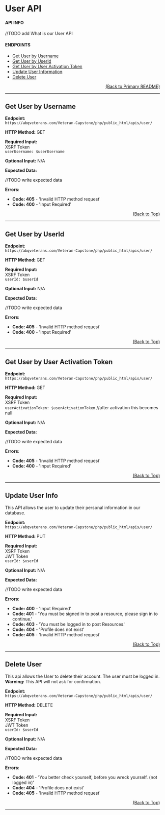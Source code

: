# User API

#### API INFO
//TODO add What is our User API

#### ENDPOINTS
* [Get User by Username](https://github.com/Veteran-Capstone-Group/Veteran-Resource-WebApp/tree/master/php/public_html/apis/user#Get-User-by-Username)
* [Get User by UserId](https://github.com/Veteran-Capstone-Group/Veteran-Resource-WebApp/tree/master/php/public_html/apis/user#Get-User-by-UserId)
* [Get User by User Activation Token](https://github.com/Veteran-Capstone-Group/Veteran-Resource-WebApp/tree/master/php/public_html/apis/user#Get-User-by-User-Activation-Token)
* [Update User Information](https://github.com/Veteran-Capstone-Group/Veteran-Resource-WebApp/tree/master/php/public_html/apis/user#Update-User-Info)
* [Delete User](https://github.com/Veteran-Capstone-Group/Veteran-Resource-WebApp/tree/master/php/public_html/apis/user#Delete-User)



[<p align="right">(Back to Primary README)</p>](https://github.com/Veteran-Capstone-Group/Veteran-Resource-WebApp#ABQ-Veterans)

---

## Get User by Username

**Endpoint:**   
`https://abqveterans.com/Veteran-Capstone/php/public_html/apis/user/`

**HTTP Method:** GET  

**Required Input:**  
XSRF Token   
`userUsername: $userUsername`  

**Optional Input:** N/A 

**Expected Data:** 
  
 //TODO write expected data
 
**Errors:**   
* **Code: 405** - 'Invalid HTTP method request'  
* **Code: 400** - 'Input Required'  

[<p align="right">(Back to Top)</p>](https://github.com/Veteran-Capstone-Group/Veteran-Resource-WebApp/tree/master/php/public_html/apis/user#User-API)

---

## Get User by UserId

**Endpoint:**   
`https://abqveterans.com/Veteran-Capstone/php/public_html/apis/user/`

**HTTP Method:** GET  

**Required Input:**  
XSRF Token   
`userId: $userId`  

**Optional Input:** N/A 

**Expected Data:** 
  
 //TODO write expected data
 
**Errors:**   
* **Code: 405** - 'Invalid HTTP method request'  
* **Code: 400** - 'Input Required'  

[<p align="right">(Back to Top)</p>](https://github.com/Veteran-Capstone-Group/Veteran-Resource-WebApp/tree/master/php/public_html/apis/user#User-API)

---

## Get User by User Activation Token

**Endpoint:**   
`https://abqveterans.com/Veteran-Capstone/php/public_html/apis/user/`

**HTTP Method:** GET  

**Required Input:**  
XSRF Token   
`userActivationToken: $userActivationToken`  //after activation this becomes null

**Optional Input:** N/A 

**Expected Data:** 
  
 //TODO write expected data
 
**Errors:**   
* **Code: 405** - 'Invalid HTTP method request'  
* **Code: 400** - 'Input Required'  

[<p align="right">(Back to Top)</p>](https://github.com/Veteran-Capstone-Group/Veteran-Resource-WebApp/tree/master/php/public_html/apis/user#User-API)

---

## Update User Info

This API allows the user to update their personal information in our database.

**Endpoint:**   
`https://abqveterans.com/Veteran-Capstone/php/public_html/apis/user/`

**HTTP Method:** PUT    

**Required Input:**  
XSRF Token   
JWT Token  
`userId: $userId`      

**Optional Input:** N/A 

**Expected Data:** 
  
 //TODO write expected data
 
**Errors:**   
 
* **Code: 400** - 'Input Required'  
* **Code: 401** - 'You must be signed in to post a resource, please sign in to continue.'
* **Code: 403** - 'You must be logged in to post Resources.'  
* **Code: 404** - 'Profile does not exist'   
* **Code: 405** - 'Invalid HTTP method request'  

[<p align="right">(Back to Top)</p>](https://github.com/Veteran-Capstone-Group/Veteran-Resource-WebApp/tree/master/php/public_html/apis/user#User-API)

---

## Delete User

This api allows the User to delete their account. The user must be logged in.   
**Warning:** This API will not ask for confirmation.

**Endpoint:**   
`https://abqveterans.com/Veteran-Capstone/php/public_html/apis/user/`

**HTTP Method:** DELETE  

**Required Input:**  
XSRF Token   
JWT Token  
`userId: $userId`          

**Optional Input:** N/A 

**Expected Data:** 
  
 //TODO write expected data
 
**Errors:**   
   
 * **Code: 401** - 'You better check yourself, before you wreck yourself. (not logged in)'
 * **Code: 404** - 'Profile does not exist'   
 * **Code: 405** - 'Invalid HTTP method request'  

[<p align="right">(Back to Top)</p>](https://github.com/Veteran-Capstone-Group/Veteran-Resource-WebApp/tree/master/php/public_html/apis/user#User-API)

---
